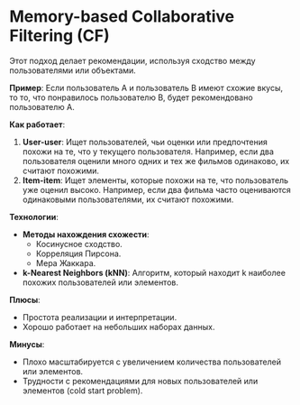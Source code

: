 # Memory-based Collaborative Filtering (CF)

Этот подход делает рекомендации, используя сходство между пользователями или объектами.

**Пример**: Если пользователь A и пользователь B имеют схожие вкусы, то то, что понравилось пользователю B, будет рекомендовано пользователю A.

**Как работает**:
1. **User-user**: Ищет пользователей, чьи оценки или предпочтения похожи на те, что у текущего пользователя. Например, если два пользователя оценили много одних и тех же фильмов одинаково, их считают похожими.
2. **Item-item**: Ищет элементы, которые похожи на те, что пользователь уже оценил высоко. Например, если два фильма часто оцениваются одинаковыми пользователями, их считают похожими.

**Технологии**:
- **Методы нахождения схожести**: 
	- Косинусное сходство.
	- Корреляция Пирсона.
	- Мера Жаккара.
- **k-Nearest Neighbors (kNN)**: Алгоритм, который находит k наиболее похожих пользователей или элементов.

**Плюсы**:
- Простота реализации и интерпретации.
- Хорошо работает на небольших наборах данных.

**Минусы**:
- Плохо масштабируется с увеличением количества пользователей или элементов.
- Трудности с рекомендациями для новых пользователей или элементов (cold start problem).